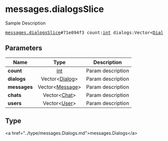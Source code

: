 # messages.dialogsSlice

Sample Description

<pre>
<a href="../constructor/messages.dialogsSlice.md">messages.dialogsSlice</a>#71e094f3 count:<a href="../type/int.md">int</a> dialogs:Vector&lt;<a href="../type/Dialog.md">Dialog</a>&gt; messages:Vector&lt;<a href="../type/Message.md">Message</a>&gt; chats:Vector&lt;<a href="../type/Chat.md">Chat</a>&gt; users:Vector&lt;<a href="../type/User.md">User</a>&gt; = <a href="../type/messages.Dialogs.md">messages.Dialogs</a>;
</pre>

## Parameters

| Name | Type | Description |
|------|:----:|-------------|
| **count** | <a href="../type/int.md">int</a> | Param description |
| **dialogs** | Vector&lt;<a href="../type/Dialog.md">Dialog</a>&gt; | Param description |
| **messages** | Vector&lt;<a href="../type/Message.md">Message</a>&gt; | Param description |
| **chats** | Vector&lt;<a href="../type/Chat.md">Chat</a>&gt; | Param description |
| **users** | Vector&lt;<a href="../type/User.md">User</a>&gt; | Param description |

## Type

&lt;a href=&#34;../type/messages.Dialogs.md&#34;&gt;messages.Dialogs&lt;/a&gt;
